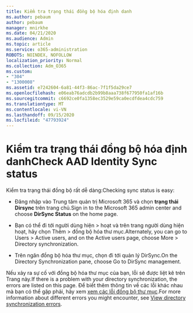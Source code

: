 ```yaml
---
title: Kiểm tra trạng thái đồng bộ hóa định danh
ms.author: pebaum
author: pebaum
manager: mnirkhe
ms.date: 04/21/2020
ms.audience: Admin
ms.topic: article
ms.service: o365-administration
ROBOTS: NOINDEX, NOFOLLOW
localization_priority: Normal
ms.collection: Adm_O365
ms.custom:
- "304"
- "1300008"
ms.assetid: e7242604-6a81-44f3-86ac-7f1f5da29ce7
ms.openlocfilehash: e06eab76adcdb2b99b8aaa738f677950fa1af16b
ms.sourcegitcommit: c6692ce0fa1358ec3529e59ca0ecdfdea4cdc759
ms.translationtype: MT
ms.contentlocale: vi-VN
ms.lasthandoff: 09/15/2020
ms.locfileid: "47793924"
---
```

# <a name="check-aad-identity-sync-status"></a><span data-ttu-id="ca2c8-102">Kiểm tra trạng thái đồng bộ hóa định danh</span><span class="sxs-lookup"><span data-stu-id="ca2c8-102">Check AAD Identity Sync status</span></span>

<span data-ttu-id="ca2c8-103">Kiểm tra trạng thái đồng bộ rất dễ dàng:</span><span class="sxs-lookup"><span data-stu-id="ca2c8-103">Checking sync status is easy:</span></span>
  
- <span data-ttu-id="ca2c8-104">Đăng nhập vào Trung tâm quản trị Microsoft 365 và chọn **trạng thái Dirsync** trên trang chủ.</span><span class="sxs-lookup"><span data-stu-id="ca2c8-104">Sign in to the Microsoft 365 admin center and choose **DirSync Status** on the home page.</span></span>

- <span data-ttu-id="ca2c8-105">Bạn có thể đi tới người dùng hiện \> hoạt và trên trang người dùng hiện hoạt, hãy chọn Thêm \> đồng bộ hóa thư mục.</span><span class="sxs-lookup"><span data-stu-id="ca2c8-105">Alternately, you can go to Users \> Active users, and on the Active users page, choose More \> Directory synchronization.</span></span>

- <span data-ttu-id="ca2c8-106">Trên ngăn đồng bộ hóa thư mục, chọn đi tới quản lý DirSync.</span><span class="sxs-lookup"><span data-stu-id="ca2c8-106">On the Directory Synchronization pane, choose Go to DirSync management.</span></span>

<span data-ttu-id="ca2c8-107">Nếu xảy ra sự cố với đồng bộ hóa thư mục của bạn, lỗi sẽ được liệt kê trên Trang này.</span><span class="sxs-lookup"><span data-stu-id="ca2c8-107">If there is a problem with your directory synchronization, the errors are listed on this page.</span></span> <span data-ttu-id="ca2c8-108">Để biết thêm thông tin về các lỗi khác nhau mà bạn có thể gặp phải, hãy xem [xem các lỗi đồng bộ thư mục](https://docs.microsoft.com//office365/enterprise/identify-directory-synchronization-errors).</span><span class="sxs-lookup"><span data-stu-id="ca2c8-108">For more information about different errors you might encounter, see [View directory synchronization errors](https://docs.microsoft.com//office365/enterprise/identify-directory-synchronization-errors).</span></span>
  